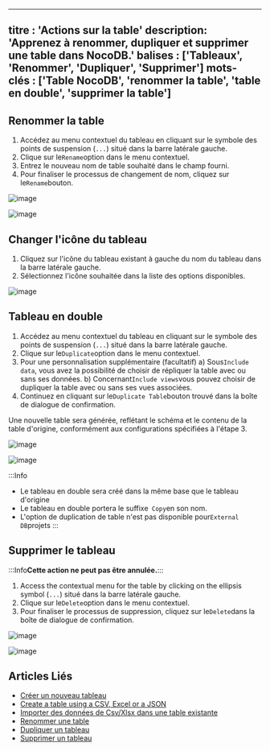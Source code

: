 ***

titre : 'Actions sur la table'
description: 'Apprenez à renommer, dupliquer et supprimer une table dans NocoDB.'
balises : \['Tableaux', 'Renommer', 'Dupliquer', 'Supprimer']
mots-clés : \['Table NocoDB', 'renommer la table', 'table en double', 'supprimer la table']
-------------------------------------------------------------------------------------------

## Renommer la table

1. Accédez au menu contextuel du tableau en cliquant sur le symbole des points de suspension (`...`) situé dans la barre latérale gauche.
2. Clique sur le`Rename`option dans le menu contextuel.
3. Entrez le nouveau nom de table souhaité dans le champ fourni.
4. Pour finaliser le processus de changement de nom, cliquez sur le`Rename`bouton.

![image](/img/v2/table/table-context-menu.png)

![image](/img/v2/table/table-rename.png)

## Changer l'icône du tableau

1. Cliquez sur l'icône du tableau existant à gauche du nom du tableau dans la barre latérale gauche.
2. Sélectionnez l'icône souhaitée dans la liste des options disponibles.

![image](/img/v2/table/table-change-icon.png)

## Tableau en double

1. Accédez au menu contextuel du tableau en cliquant sur le symbole des points de suspension (`...`) situé dans la barre latérale gauche.
2. Clique sur le`Duplicate`option dans le menu contextuel.
3. Pour une personnalisation supplémentaire (facultatif)
   a) Sous`Include data`, vous avez la possibilité de choisir de répliquer la table avec ou sans ses données.
   b) Concernant`Include views`vous pouvez choisir de dupliquer la table avec ou sans ses vues associées.
4. Continuez en cliquant sur le`Duplicate Table`bouton trouvé dans la boîte de dialogue de confirmation.

Une nouvelle table sera générée, reflétant le schéma et le contenu de la table d'origine, conformément aux configurations spécifiées à l'étape 3.

![image](/img/v2/table/table-context-menu.png)

![image](/img/v2/table/table-duplicate.png)

:::Info

* Le tableau en double sera créé dans la même base que le tableau d'origine
* Le tableau en double portera le suffixe` Copy`en son nom.
* L'option de duplication de table n'est pas disponible pour`External DB`projets
  :::

## Supprimer le tableau

:::Info**Cette action ne peut pas être annulée.**:::

1. Access the contextual menu for the table by clicking on the ellipsis symbol (`...`) situé dans la barre latérale gauche.
2. Clique sur le`Delete`option dans le menu contextuel.
3. Pour finaliser le processus de suppression, cliquez sur le`Delete`dans la boîte de dialogue de confirmation.

![image](/img/v2/table/table-context-menu.png)

![image](/img/v2/table/table-delete.png)

## Articles Liés

* [Créer un nouveau tableau](/tables/create-table)
* [Create a table using a CSV, Excel or a JSON](/tables/create-table-via-import)
* [Importer des données de Csv/Xlsx dans une table existante](/tables/import-data-into-existing-table)
* [Renommer une table](/tables/actions-on-table#rename-table)
* [Dupliquer un tableau](/tables/actions-on-table#duplicate-table)
* [Supprimer un tableau](/tables/actions-on-table#delete-table)
